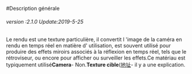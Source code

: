 #Description générale

###### *version :2.1.0   Update:2019-5-25*

Le rendu est une texture particulière, il convertit l 'image de la caméra en rendu en temps réel en matière d' utilisation, est souvent utilisé pour produire des effets miroirs associés à la réflexion en temps réel, tels que le rétroviseur, ou encore pour afficher ou surveiller les effets.Ce matériau est typiquement utilisé**Camera**- Non.**Texture cible**([地址](https://ldc2.layabox.com/doc/?nav=zh-as-4-5-11)- il y a une explication.

